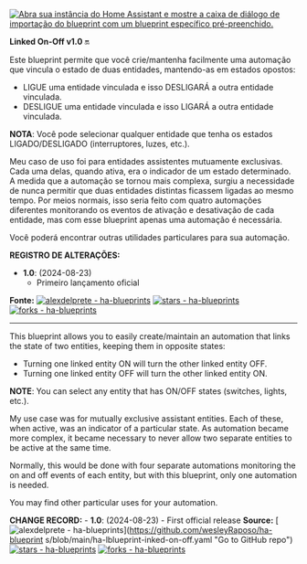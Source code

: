 [![Abra sua instância do Home Assistant e mostre a caixa de diálogo de importação do blueprint com um blueprint específico pré-preenchido.](https://my.home-assistant.io/badges/blueprint_import.svg)](https://my.home-assistant.io/redirect/blueprint_import/?blueprint_url=https%3A%2F%2Fraw.githubusercontent.com%2wesleyRaposo%2Fha-blueprints%2Fblob%2Fmain%2Fha-blueprint-linked-on-off.yaml)

**Linked On-Off v1.0** 🔛

Este blueprint permite que você crie/mantenha facilmente uma automação que vincula o estado de duas entidades, mantendo-as em estados opostos:
- LIGUE uma entidade vinculada e isso DESLIGARÁ a outra entidade vinculada.
- DESLIGUE uma entidade vinculada e isso LIGARÁ a outra entidade vinculada.

**NOTA**: Você pode selecionar qualquer entidade que tenha os estados LIGADO/DESLIGADO (interruptores, luzes, etc.).

Meu caso de uso foi para entidades assistentes mutuamente exclusivas. Cada uma delas, quando ativa, era o indicador de um estado determinado. A medida que a automação se tornou mais complexa, surgiu a necessidade de nunca permitir que duas entidades distintas ficassem ligadas ao mesmo tempo. 
Por meios normais, isso seria feito com quatro automações diferentes monitorando os eventos de ativação e desativação de cada entidade, mas com esse blueprint apenas uma automação é necessária.

Você poderá encontrar outras utilidades particulares para sua automação.

**REGISTRO DE ALTERAÇÕES:**
  - **1.0**: (2024-08-23)
    - Primeiro lançamento oficial
	
**Fonte:**
[![alexdelprete - ha-blueprints](https://img.shields.io/static/v1?label=alexdelprete&message=ha-blueprints&color=blue&logo=github)](https://github.com/wesleyRaposo/ha-blueprints/blob/main/ha-lblueprint-inked-on-off.yaml "Go to GitHub repo") [![stars - ha-blueprints](https://img.shields.io/github/stars/alexdelprete/ha-blueprints?style=social)](https://github.com/alexdelprete/ha-blueprints) [![forks - ha-blueprints](https://img.shields.io/github/forks/alexdelprete/ha-blueprints?style=social)](https://github.com/alexdelprete/ha-blueprints)


-----------

This blueprint allows you to easily create/maintain an automation that links the state of two entities, keeping them in opposite states:
- Turning one linked entity ON will turn the other linked entity OFF.
- Turning one linked entity OFF will turn the other linked entity ON.

**NOTE**: You can select any entity that has ON/OFF states (switches, lights, etc.).

My use case was for mutually exclusive assistant entities. Each of these, when active, was an indicator of a particular state. As automation became more complex, it became necessary to never allow two separate entities to be active at the same time.

Normally, this would be done with four separate automations monitoring the on and off events of each entity, but with this blueprint, only one automation is needed.

You may find other particular uses for your automation.

**CHANGE RECORD:** - **1.0**: (2024-08-23) - First official release **Source:** [![alexdelprete - ha-blueprints](https://img.shields.io/static/v1?label=alexdelprete&message=ha-blueprints&color=blue&logo=github)](https://github.com/wesleyRaposo/ha-blueprint s/blob/main/ha-lblueprint-inked-on-off.yaml "Go to GitHub repo") [![stars - ha-blueprints](https://img.shields.io/github/stars/alexdelprete/ha-blueprints?style=social)](https://github.com/alexdelprete/ha-blueprints) [![forks - ha-blueprints](https://img.shields.io/github/forks/alexdelprete/ha-blueprints?style=social)](https://github.com/alexdelprete/ha-blueprints)
